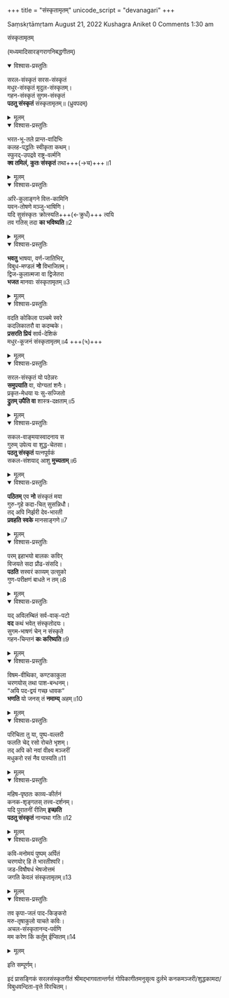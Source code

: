 +++
title = "संस्कृतामृतम्"
unicode_script = "devanagari"
+++

Saṃskṛtāmṛtam
August 21, 2022 Kushagra Aniket 0 Comments 1:30 am

संस्कृतामृतम्

(मध्यमादिसारङ्गरागनिबद्धगीतम्)

<details open><summary>विश्वास-प्रस्तुतिः</summary>

सरल-संस्कृतं सरस-संस्कृतं  
मधुर-संस्कृतं मृदुल-संस्कृतम्।  
गहन-संस्कृतं सुगम-संस्कृतं  
**पठतु संस्कृतं** संस्कृतामृतम्॥ (ध्रुवपदम्)  
</details>

<details><summary>मूलम्</summary>

सरलसंस्कृतं सरससंस्कृतं  
मधुरसंस्कृतं मृदुलसंस्कृतम्।  
गहनसंस्कृतं सुगमसंस्कृतं  
पठतु संस्कृतं संस्कृतामृतम्॥ (ध्रुवपदम्)  
</details>


<details open><summary>विश्वास-प्रस्तुतिः</summary>

भरत-भू-तले प्रान्त-वादिभिः  
कलह-पद्धतिः स्वीकृता कथम्।  
स्फुरद्-उपद्रवे राष्ट्र-वर्त्मनि  
**क्व तमिलं, कुतः संस्कृतं** तथा+++(→च)+++॥1
</details>

<details><summary>मूलम्</summary>

भरतभूतले प्रान्तवादिभिः  
कलहपद्धतिः स्वीकृता कथम्।  
स्फुरदुपद्रवे राष्ट्रवर्त्मनि  
क्व तमिलं कुतः संस्कृतं तथा॥1
</details>  

<details open><summary>विश्वास-प्रस्तुतिः</summary>

अरि-कुलाङ्गने वित्त-कामिनि  
यवन-तोषणे मञ्जु-भाषिणि।  
यदि सुसंस्कृतः क्रोत्स्यति+++(←क्रुधँ)+++ त्वयि  
तव गतिस् तदा **का भविष्यति**॥2
</details>

<details><summary>मूलम्</summary>

अरिकुलाङ्गने वित्तकामिनि  
यवनतोषणे मञ्जुभाषिणि।  
यदि सुसंस्कृतः क्रोत्स्यति त्वयि  
तव गतिस्तदा का भविष्यति॥2
</details>  

<details open><summary>विश्वास-प्रस्तुतिः</summary>

**भवतु** भाषया, वर्ण-जातिभिर्,  
विबुध-मण्डलं **नो** विभाजितम्।  
द्विज-कुलात्मजा वा द्विजेतरा  
**भजत** मानवाः संस्कृतामृतम्॥3
</details>

<details><summary>मूलम्</summary>

भवतु भाषया वर्णजातिभिर्  
विबुधमण्डलं नो विभाजितम्।  
द्विजकुलात्मजा वा द्विजेतरा  
भजत मानवाः संस्कृतामृतम्॥3
</details>  

<details open><summary>विश्वास-प्रस्तुतिः</summary>

वदति कोकिला पञ्चमे स्वरे  
कदलिकातरौ वा कदम्बके।  
**प्रसरति प्रियं** सार्व-देशिकं  
मधुर-कूजनं संस्कृतामृतम्॥4 +++(५)+++
</details>

<details><summary>मूलम्</summary>

वदति कोकिला पञ्चमे स्वरे  
कदलिकातरौ वा कदम्बके।  
प्रसरति प्रियं सार्वदेशिकं  
मधुरकूजनं संस्कृतामृतम्॥4
</details>  

<details open><summary>विश्वास-प्रस्तुतिः</summary>

सरल-संस्कृतं यो पठेन्नरः  
**समुपयाति** वा, योग्यतां शनैः।  
प्रकृत-मेधया यः सु-सज्जितो  
**द्रुतम् उपैति वा** शास्त्र-दक्षताम्॥5
</details>

<details><summary>मूलम्</summary>

सरलसंस्कृतं यो पठेन्नरः  
समुपयाति वा योग्यतां शनैः।  
प्रकृतमेधया यः सुसज्जितो  
द्रुतमुपैति वा शास्त्रदक्षताम्॥5
</details>  

<details open><summary>विश्वास-प्रस्तुतिः</summary>

सकल-वाङ्मयास्वादनाय स  
गुरुम् उपेत्य वा शुद्ध-चेतसा।  
**पठतु संस्कृतं** यत्नपूर्वकं  
सकल-संशयाद् आशु **मुच्यताम्**॥6
</details>

<details><summary>मूलम्</summary>

सकलवाङ्मयास्वादनाय स  
गुरुमुपेत्य वा शुद्धचेतसा।  
पठतु संस्कृतं यत्नपूर्वकं  
सकलसंशयादाशु मुच्यताम्॥6
</details>  

<details open><summary>विश्वास-प्रस्तुतिः</summary>

**पठितम्** एव **नो** संस्कृतं मया  
गुरु-गृहे कदा-चित् सुसन्निधौ।  
तद् अपि निर्झरी देव-भारती  
**प्रवहति स्वके** मानसाङ्गणे॥7
</details>

<details><summary>मूलम्</summary>

पठितमेव नो संस्कृतं मया  
गुरुगृहे कदाचित् सुसन्निधौ।  
तदपि निर्झरी देवभारती  
प्रवहति स्वके मानसाङ्गणे॥7
</details>  

<details open><summary>विश्वास-प्रस्तुतिः</summary>

परम् इहाभयो बालकः कविर्  
विजयते सदा प्रौढ-संसदि।  
**पठति** सस्वरं काव्यम् उत्सुको  
गुण-परीक्षणं बाधते न तम्॥8
</details>

<details><summary>मूलम्</summary>

परमिहाभयो बालकः कविर्  
विजयते सदा प्रौढसंसदि।  
पठति सस्वरं काव्यमुत्सुको  
गुणपरीक्षणं बाधते न तम्॥8
</details>  

<details open><summary>विश्वास-प्रस्तुतिः</summary>

यद् अविलम्बितं सर्व-वाक्-पटो  
**वद** कथं भवेत् संस्कृतोदयः।  
सुगम-भाषणं चेन् न संस्कृते  
गहन-चिन्तनं **कः करिष्यति**॥9
</details>

<details><summary>मूलम्</summary>

यदविलम्बितं सर्ववाक्पटो  
वद कथं भवेत्संस्कृतोदयः।  
सुगमभाषणं चेन्न संस्कृते  
गहनचिन्तनं कः करिष्यति॥9
</details>  

<details open><summary>विश्वास-प्रस्तुतिः</summary>

विषम-वीथिका, कण्टकाकुला  
चरणयोस् तथा पाश-बन्धनम्।  
“अयि पद-द्वयं गच्छ धावक”  
**भणति** यो जनस् तं **नमाम्य्** अहम्॥10
</details>

<details><summary>मूलम्</summary>

विषमवीथिका कण्टकाकुला  
चरणयोस्तथा पाशबन्धनम्।  
“अयि पदद्वयं गच्छ धावक”  
भणति यो जनस्तं नमाम्यहम्॥10
</details>  

<details open><summary>विश्वास-प्रस्तुतिः</summary>

परिचिता तु या, पुष्प-वल्लरी  
फलति चेद् रसो रोचते भृशम्।  
तद् अपि को नवां वीक्ष्य मञ्जरीं  
मधुकरो रसं नैव पास्यति॥11
</details>

<details><summary>मूलम्</summary>

परिचिता तु या पुष्पवल्लरी  
फलति चेद्रसो रोचते भृशम्।  
तदपि को नवां वीक्ष्य मञ्जरीं  
मधुकरो रसं नैव पास्यति॥11
</details>  

<details open><summary>विश्वास-प्रस्तुतिः</summary>

महिष-पृष्ठतः काव्य-कीर्तनं  
कनक-शृङ्गतस् तत्त्व-दर्शनम्।  
यदि पुरातनीं रीतिम् **इच्छति**  
**पठतु संस्कृतं** नान्यथा गतिः॥12
</details>

<details><summary>मूलम्</summary>

महिषपृष्ठतः काव्यकीर्तनं  
कनकशृङ्गतस्तत्त्वदर्शनम्।  
यदि पुरातनीं रीतिमिच्छति  
पठतु संस्कृतं नान्यथा गतिः॥12
</details>  

<details open><summary>विश्वास-प्रस्तुतिः</summary>

कवि-मनोमयं पुष्पम् अर्पितं  
चरणयोर् हि ते भारतीश्वरि।  
जड-विषौषधं भेषजोत्तमं  
जगति केवलं संस्कृतामृतम्॥13
</details>

<details><summary>मूलम्</summary>

कविमनोमयं पुष्पमर्पितं  
चरणयोर्हि ते भारतीश्वरि।  
जडविषौषधं भेषजप्रियं  
जगति केवलं संस्कृतामृतम्॥13
</details>  

<details open><summary>विश्वास-प्रस्तुतिः</summary>

तव कृपा-जलं पाद-किङ्करो  
मरु-तृषाकुलो याचते कविः।  
अचल-संस्कृतानन्द-पर्वणि  
मम करेण किं कर्तुम् ईप्सितम्॥14
</details>

<details><summary>मूलम्</summary>

तव कृपाजलं पादकिङ्करो  
मरुतृषाकुलो याचते कविः।-  
अचलसंस्कृतानन्दपर्वणि  
मम करेण किं कर्तुमीप्सितम्॥14
</details>  

इति सम्पूर्णम्।

इदं प्रासङ्गिकं सरलसंस्कृतगीतं श्रीमद्भागवतान्तर्गतं गोपिकागीतमनुसृत्य दुर्लभे कनकमञ्जरी/शुद्धकामदा/विबुधवन्दिता-वृत्ते विरचितम्।
